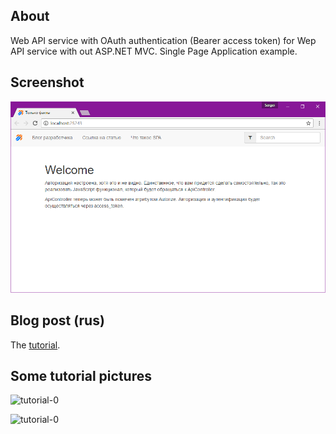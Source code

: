 ## About
Web API service with OAuth authentication (Bearer access token) for Wep API service with out ASP.NET MVC. Single Page Application example.

## Screenshot
![screenshot](/Screenshot.png)

## Blog post (rus)
The [tutorial](http://www.calabonga.net/blog/post/184).

## Some tutorial pictures
![tutorial-0](http://www.calabonga.net/uploads/images/184/184-20.PNG)

![tutorial-0](http://www.calabonga.net/uploads/images/184/184-30.png)
